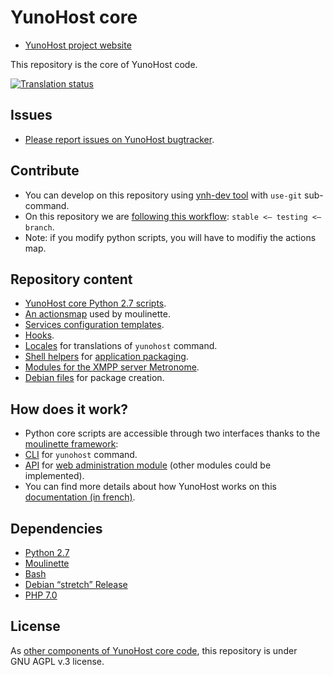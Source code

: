 # YunoHost core

- [YunoHost project website](https://yunohost.org)

This repository is the core of YunoHost code.

<a href="https://translate.yunohost.org/engage/yunohost/?utm_source=widget">
<img src="https://translate.yunohost.org/widgets/yunohost/-/287x66-white.png" alt="Translation status" />
</a>

## Issues
- [Please report issues on YunoHost bugtracker](https://github.com/YunoHost/issues).

## Contribute
- You can develop on this repository using [ynh-dev tool](https://github.com/YunoHost/ynh-dev) with `use-git`  sub-command.
- On this repository we are [following this workflow](https://yunohost.org/#/build_system_en): `stable <— testing <— branch`.
- Note: if you modify python scripts, you will have to modifiy the actions map.

## Repository content
- [YunoHost core Python 2.7 scripts](https://github.com/YunoHost/yunohost/tree/stable/src/yunohost).
- [An actionsmap](https://github.com/YunoHost/yunohost/blob/stable/data/actionsmap/yunohost.yml) used by moulinette.
- [Services configuration templates](https://github.com/YunoHost/yunohost/tree/stable/data/templates).
- [Hooks](https://github.com/YunoHost/yunohost/tree/stable/data/hooks).
- [Locales](https://github.com/YunoHost/yunohost/tree/stable/locales) for translations of `yunohost` command.
- [Shell helpers](https://github.com/YunoHost/yunohost/tree/stable/data/helpers.d) for [application packaging](https://yunohost.org/#/packaging_apps_helpers_en).
- [Modules for the XMPP server Metronome](https://github.com/YunoHost/yunohost/tree/stable/lib/metronome/modules).
- [Debian files](https://github.com/YunoHost/yunohost/tree/stable/debian) for package creation.

## How does it work?
- Python core scripts are accessible through two interfaces thanks to the [moulinette framework](https://github.com/YunoHost/moulinette):
 - [CLI](https://en.wikipedia.org/wiki/Command-line_interface) for `yunohost` command.
 - [API](https://en.wikipedia.org/wiki/Application_programming_interface) for [web administration module](https://github.com/YunoHost/yunohost-admin) (other modules could be implemented).
- You can find more details about how YunoHost works on this [documentation (in french)](https://yunohost.org/#/package_list_fr).

## Dependencies
- [Python 2.7](https://www.python.org/download/releases/2.7)
- [Moulinette](https://github.com/YunoHost/moulinette)
- [Bash](https://www.gnu.org/software/bash/bash.html)
- [Debian “stretch” Release](https://www.debian.org/releases/stable/)
- [PHP 7.0](https://www.php.net/)

## License
As [other components of YunoHost core code](https://yunohost.org/#/faq_en), this repository is under GNU AGPL v.3 license.
